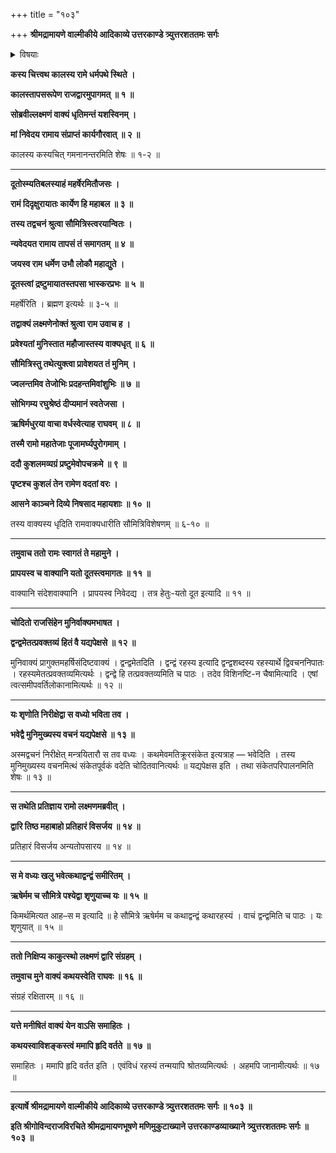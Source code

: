 +++
title = "१०३"

+++
**श्रीमद्रामायणे वाल्मीकीये आदिकाव्ये उत्तरकाण्डे त्र्युत्तरशततमः सर्गः**


<details><summary>विषयाः</summary>

कदाचनतापसरूपिणारुद्रेण राममेत्य रहस्यवृत्तान्तकथनायस्वागमनस्यनिवेदने रामेण तच्चोदनयामन्त्रणसमये तच्छ्रोतुस्तयोर्निरीक्षमाणस्य च स्वेनहननप्रतिज्ञाकरणेन सौमित्रेर्द्वार -रक्षकत्वेनस्थापनपूर्वक तंप्रतिरहस्यकथनचोदना ॥ १ ॥
</details>


**कस्य चित्त्वथ कालस्य रामे धर्मपथे स्थिते ।**

**कालस्तापसरूपेण राजद्वारमुपागमत् ॥ १ ॥**

**सोब्रवील्लक्ष्मणं वाक्यं धृतिमन्तं यशस्विनम् ।**

**मां निवेदय रामाय संप्राप्तं कार्यगौरवात् ॥ २ ॥**

कालस्य कस्यचित् गमनानन्तरमिति शेषः ॥ १-२ ॥

****

**दूतोस्म्यतिबलस्याहं महर्षेरमितौजसः ।**

**रामं दिदृक्षुरायातः कार्येण हि महाबल ॥ ३ ॥**

**तस्य तद्वचनं श्रुत्वा सौमित्रिस्त्वरयान्वितः ।**

**न्यवेदयत रामाय तापसं तं समागतम् ॥ ४ ॥**

**जयस्व राम धर्मेण उभौ लोकौ महाद्युते ।**

**दूतस्त्वां द्रष्टुमायातस्तपसा भास्करप्रभः ॥ ५ ॥**

महर्षेरिति । ब्रह्मण इत्यर्थः ॥ ३-५ ॥

**तद्वाक्यं लक्ष्मणेनोक्तं श्रुत्वा राम उवाच ह ।**

**प्रवेश्यतां मुनिस्तात महौजास्तस्य वाक्यधृत् ॥ ६ ॥**

**सौमित्रिस्तु तथेत्युक्त्वा प्रावेशयत तं मुनिम् ।**

**ज्वलन्तमिव तेजोभिः प्रदहन्तमिवांशुभिः ॥ ७ ॥**

**सोभिगम्य रघुश्रेष्ठं दीप्यमानं स्वतेजसा ।**

**ऋषिर्मधुरया वाचा वर्धस्वेत्याह राघवम् ॥ ८ ॥**

**तस्मै रामो महातेजाः पूजामर्घ्यपुरोगमाम् ।**

**ददौ कुशलमव्यग्रं प्रष्टुमेवोपचक्रमे ॥ ९ ॥**

**पृष्टश्च कुशलं तेन रामेण वदतां वरः ।**

**आसने काञ्चने दिव्ये निषसाद महायशाः ॥ १० ॥**

तस्य वाक्यस्य धृदिति रामवाक्यधारीति सौमित्रिविशेषणम् ॥ ६-१० ॥

****

**तमुवाच ततो रामः स्वागतं ते महामुने ।**

**प्रापयस्व च वाक्यानि यतो दूतस्त्वमागतः ॥ ११ ॥**

वाक्यानि संदेशवाक्यानि । प्रापयस्व निवेदद्य । तत्र हेतुः-यतो दूत इत्यादि ॥ ११ ॥

****

**चोदितो राजसिंहेन मुनिर्वाक्यमभाषत ।**

**द्वन्द्वमेतत्प्रवक्तव्यं हितं वै यद्यपेक्षसे ॥ १२ ॥**

मुनिवाक्यं प्रागुक्तमहर्षिसंदिष्टवाक्यं । द्वन्द्वमेतदिति । द्वन्द्वं रहस्य इत्यादि द्वन्द्वशब्दस्य रहस्यार्थे द्विवचननिपातः । रहस्यमेतत्प्रवक्तव्यमित्यर्थः । द्वन्द्वे हि तत्प्रवक्तव्यमिति च पाठः । तदेव विशिनष्टि-न चैषामित्यादि । एषां त्वत्समीपवर्तिलोकानामित्यर्थः ॥ १२ ॥

****

**यः शृणोति निरीक्षेद्वा स वध्यो भविता तव ।**

**भवेद्वै मुनिमुख्यस्य वचनं यद्यपेक्षसे ॥ १३ ॥**

अस्मद्वचनं निरीक्षेत् मन्त्रयितारौ स तव वध्यः । कथमेवमतिक्रूरसंकेत इत्यत्राह — भवेदिति । तस्य मुनिमुख्यस्य वचनमित्थं संकेतपूर्वकं वदेति चोदितवानित्यर्थः ॥ यद्यपेक्षस इति । तथा संकेतपरिपालनमिति शेषः ॥ १३ ॥

****

**स तथेति प्रतिज्ञाय रामो लक्ष्मणमब्रवीत् ।**

**द्वारि तिष्ठ महाबाहो प्रतिहारं विसर्जय ॥ १४ ॥**

प्रतिहारं विसर्जय अन्यतोपसारय ॥ १४ ॥

****

**स मे वध्यः खलु भवेत्कथाद्वन्द्वं समीरितम् ।**

**ऋषेर्मम च सौमित्रे पश्येद्वा शृणुयाच्च यः ॥ १५ ॥**

किमर्थमित्यत आह–स म इत्यादि ॥ हे सौमित्रे ऋषेर्मम च कथाद्वन्द्वं कथारहस्यं । वाचं द्वन्द्वमिति च पाठः । यः शृणुयात् ॥ १५ ॥

****

**ततो निक्षिप्य काकुत्स्थो लक्ष्मणं द्वारि संग्रहम् ।**

**तमुवाच मुने वाक्यं कथयस्वेति राघवः ॥ १६ ॥**

संग्रहं रक्षितारम् ॥ १६ ॥

****

**यत्ते मनीषितं वाक्यं येन वाऽसि समाहितः ।**

**कथयस्वाविशङ्कस्त्वं ममापि हृदि वर्तते ॥ १७ ॥**

समाहितः । ममापि हृदि वर्तत इति । एवंविधं रहस्यं तन्मयापि श्रोतव्यमित्यर्थः । अहमपि जानामीत्यर्थः ॥ १७ ॥

****

**इत्यार्षे श्रीमद्रामायणे वाल्मीकीये आदिकाव्ये उत्तरकाण्डे त्र्युत्तरशततमः सर्गः ॥ १०३ ॥**

**इति श्रीगोविन्दराजविरचिते श्रीमद्रामायणभूषणे मणिमुकुटाख्याने उत्तरकाण्डव्याख्याने त्र्युत्तरशततमः सर्गः ॥ १०३ ॥**
